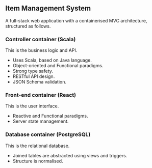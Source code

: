 ## Item Management System

A full-stack web application with a containerised MVC architecture, structured as follows.

### Controller container (Scala)

This is the business logic and API.

* Uses Scala, based on Java language.
* Object-oriented and Functional paradigms.
* Strong type safety.
* RESTful API design.
* JSON Schema validation.

### Front-end container (React)

This is the user interface.

* Reactive and Functional paradigms.
* Server state management.

### Database container (PostgreSQL)

This is the relational database.

* Joined tables are abstracted using views and triggers.
* Structure is normalised.
